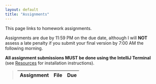 ```yaml
---
layout: default
title: "Assignments"
---
```


This page links to homework assignments.

Assignments are due by 11:59 PM on the due date, although I will **NOT** assess a late penalty if you submit your final version by 7:00 AM the following morning. 

**All assignment submissions MUST be done using the IntelliJ Terminal** (see [Resources](../resources/index.html) for installation instructions).

> Assignment | File | Due
> ---------- | ---- | ---


<!--
> Assignment 1: Yatzee Game |[Assignment 01: Yatzee!!!](Assignment_01_Yatzee.pdf) |MS1 Fri, Sept 16th<br>MS2 Sun, Oct 2nd<br>MS3 Sat, Oct 8th
> Assignment 2: Database |[Assignment 02: Database!!!](Assignment_2_milestone_1-Database.pdf) |MS1 Sun, Oct 30th<br>
> Assignment 2: Database |[Assignment 02: Database Manager!!!](Assignment_2_milestone_2-Database_Manager.pdf) |MS2 Sun, Nov 06th<br>
> Assignment 2: Database |[Assignment 02: Database Features!!!](Assignment_2_milestone_3-Database_Features.pdf) |MS2 Sun, Nov 13th<br>




> **Assignment 1: Yatzee Game** | [Assignment 01: Yatzee!!!] (Assignment_01_Yatzee.pdf) | MS1 Fri, Sept 16th<br>MS2 Sun, Sept 25th<br>MS3 Fri, Oct 7th
> [Assignment 1: Disk Game](assign01.html) | [CS201\_Assign01\_Gradle.zip](CS201_Assign01_Gradle.zip) | MS1 Mon, Sept 6th<br>MS2 Fri, Sept 16th
> [Assignment 2: Tic Tac Toe](assign02.html) | [CS201\_Assign02\_Gradle.zip](CS201_Assign02_Gradle.zip) | MS1 Sun, Sept 26th<br>MS2 Tues, Oct 5th
> [Assignment 3: Klondike](assign03.html) |  [CS201\_Assign03\_Gradle.zip](CS201_Assign03_Gradle.zip) | MS1 Fri, Oct 15th<br>MS2 Thur, Oct 28th
> [Assignment 4: Mandelbrot Set Renderer](assign04.html) | [CS201\_Assign04\_Gradle.zip](CS201_Assign04_Gradle.zip) | MS1 due Tues, Nov 16th <br> MS2 due Thur, Dec 2nd



> [Assignment 2: Tic Tac Toe](assign02.html) | [CS201\_Assign02\_Gradle.zip](CS201_Assign02_Gradle.zip) | MS1 Thur, Mar 4th<br>MS2 Fri, Mar 12th
> [Assignment 3: Klondike](assign03.html) |  [CS201\_Assign03\_Gradle.zip](CS201_Assign03_Gradle.zip) | MS1 Wed, Mar 24th<br>MS2 Tues, Apr 6th
> [Assignment 4: Mandelbrot Set Renderer](assign04.html) | [CS201\_Assign04\_Gradle.zip](CS201_Assign04_Gradle.zip) | MS1 due Wed, Apr 21st <br> MS2 due Tues, May 4th
-->